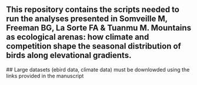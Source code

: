 ## This repository contains the scripts needed to run the analyses presented in Somveille M, Freeman BG, La Sorte FA & Tuanmu M. Mountains as ecological arenas: how climate and competition shape the seasonal distribution of birds along elevational gradients.

## Large datasets (ebird data, climate data) must be downlowded using the links provided in the manuscript
